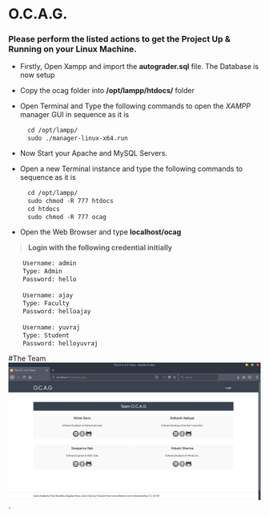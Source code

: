 # O.C.A.G.

### Please perform the listed actions to get the Project Up & Running on your Linux Machine.


- Firstly, Open Xampp and import the **autograder.sql** file. The Database is now setup
- Copy the ocag folder into **/opt/lampp/htdocs/** folder
- Open Terminal and Type the following commands to open the _XAMPP_ manager GUI in sequence as it is

		cd /opt/lampp/
        sudo ./manager-linux-x64.run
	
- Now Start your Apache and MySQL Servers.
- Open a new Terminal instance and type the following commands to sequence as it is
		
        cd /opt/lampp/
		sudo chmod -R 777 htdocs
		cd htdocs
		sudo chmod -R 777 ocag
        
- Open the Web Browser and type **localhost/ocag**



> **Login with the following credential initially**

		Username: admin
		Type: Admin
		Password: hello

		Username: ajay
		Type: Faculty
		Password: helloajay

		Username: yuvraj
		Type: Student
		Password: helloyuvraj
        
#The Team
![The team](https://github.com/Nitishhsarin/ocag/blob/master/Team.png).
